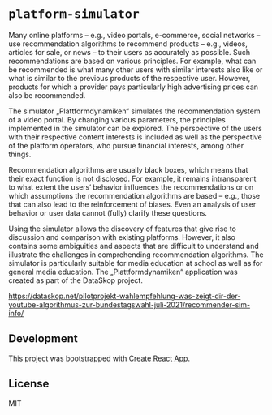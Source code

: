 # `platform-simulator`

Many online platforms – e.g., video portals, e-commerce, social networks – use recommendation algorithms to recommend products – e.g., videos, articles for sale, or news – to their users as accurately as possible. Such recommendations are based on various principles. For example, what can be recommended is what many other users with similar interests also like or what is similar to the previous products of the respective user. However, products for which a provider pays particularly high advertising prices can also be recommended.

The simulator „Plattformdynamiken“ simulates the recommendation system of a video portal. By changing various parameters, the principles implemented in the simulator can be explored. The perspective of the users with their respective content interests is included as well as the perspective of the platform operators, who pursue financial interests, among other things.

Recommendation algorithms are usually black boxes, which means that their exact function is not disclosed. For example, it remains intransparent to what extent the users‘ behavior influences the recommendations or on which assumptions the recommendation algorithms are based – e.g., those that can also lead to the reinforcement of biases. Even an analysis of user behavior or user data cannot (fully) clarify these questions.

Using the simulator allows the discovery of features that give rise to discussion and comparison with existing platforms. However, it also contains some ambiguities and aspects that are difficult to understand and illustrate the challenges in comprehending recommendation algorithms. The simulator is particularly suitable for media education at school as well as for general media education. The „Plattformdynamiken“ application was created as part of the DataSkop project.

https://dataskop.net/pilotprojekt-wahlempfehlung-was-zeigt-dir-der-youtube-algorithmus-zur-bundestagswahl-juli-2021/recommender-sim-info/

## Development

This project was bootstrapped with [Create React App](https://github.com/facebook/create-react-app).

## License

MIT
